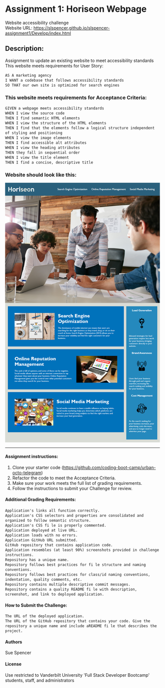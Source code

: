 # Assignment 1: Horiseon Webpage
Website accessibility challenge  
Website URL: https://slspencer.github.io/slspencer-assignment1/Develop/index.html

## Description:
Assignment to update an existing website to meet accessibility standards  
This website meets requirements for User Story:
```
AS A marketing agency
I WANT a codebase that follows accessibility standards
SO THAT our own site is optimized for search engines
```
### This website meets requirements for Acceptance Criteria:
```
GIVEN a webpage meets accessibility standards
WHEN I view the source code
THEN I find semantic HTML elements
WHEN I view the structure of the HTML elements
THEN I find that the elements follow a logical structure independent of styling and positioning
WHEN I view the image elements
THEN I find accessible alt attributes
WHEN I view the heading attributes
THEN they fall in sequential order
WHEN I view the title element
THEN I find a concise, descriptive title
```

### Website should look like this:
![Horiseon Website mockup](https://github.com/slspencer/Assignment1/blob/main/Develop/assets/images/01-html-css-git-homework-demo.png)

_________________________________
#### Assignment instructions: 
1. Clone your starter code (https://github.com/coding-boot-camp/urban-octo-telegram)  
2. Refactor the code to meet the Acceptance Criteria.  
3. Make sure your work meets the full list of grading requirements.  
4. Follow the instructions to submit your Challenge for review.  

#### Additional Grading Requirements:
```
Application's links all function correctly.
Application's CSS selectors and properties are consolidated and organized to follow semantic structure.
Application's CSS fi le is properly commented.
Application deployed at live URL.
Application loads with no errors.
Application GitHub URL submitted.
GitHub repository that contains application code.
Application resembles (at least 90%) screenshots provided in challenge instructions.
Repository has a unique name.
Repository follows best practices for fi le structure and naming conventions.
Repository follows best practices for class/id naming conventions, indentation, quality comments, etc.
Repository contains multiple descriptive commit messages.
Repository contains a quality README fi le with description, screenshot, and link to deployed application.
```

#### How to Submit the Challenge:
```
The URL of the deployed application.  
The URL of the GitHub repository that contains your code. Give the repository a unique name and include aREADME fi le that describes the project.
```
#### Authors  
Sue Spencer

#### License  
Use restricted to Vanderbilt University 'Full Stack Developer Bootcamp' students, staff, and administrators  
